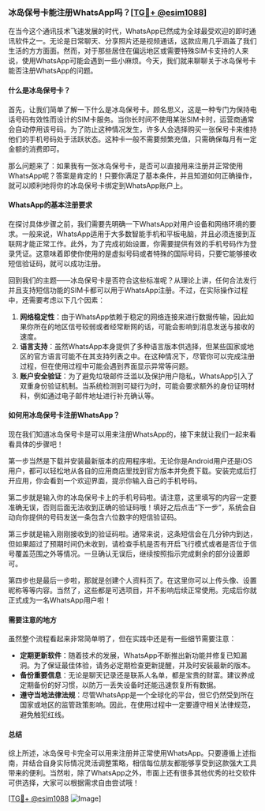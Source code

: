 ### 冰岛保号卡能注册WhatsApp吗？[[TG💪+ @esim1088](https://t.me/s/esim1088)]

在当今这个通讯技术飞速发展的时代，WhatsApp已然成为全球最受欢迎的即时通讯软件之一。无论是日常聊天、分享照片还是视频通话，这款应用几乎涵盖了我们生活的方方面面。然而，对于那些居住在偏远地区或需要特殊SIM卡支持的人来说，使用WhatsApp可能会遇到一些小麻烦。今天，我们就来聊聊关于冰岛保号卡能否注册WhatsApp的问题。

#### 什么是冰岛保号卡？

首先，让我们简单了解一下什么是冰岛保号卡。顾名思义，这是一种专门为保持电话号码有效性而设计的SIM卡服务。当你长时间不使用某张SIM卡时，运营商通常会自动停用该号码。为了防止这种情况发生，许多人会选择购买一张保号卡来维持他们的手机号码处于活跃状态。这种卡一般不需要频繁充值，只需确保每月有一定金额的消费即可。

那么问题来了：如果我有一张冰岛保号卡，是否可以直接用来注册并正常使用WhatsApp呢？答案是肯定的！只要你满足了基本条件，并且知道如何正确操作，就可以顺利地将你的冰岛保号卡绑定到WhatsApp账户上。

#### WhatsApp的基本注册要求

在探讨具体步骤之前，我们需要先明确一下WhatsApp对用户设备和网络环境的要求。一般来说，WhatsApp适用于大多数智能手机和平板电脑，并且必须连接到互联网才能正常工作。此外，为了完成初始设置，你需要提供有效的手机号码作为登录凭证。这意味着即使你使用的是虚拟号码或者特殊的国际号码，只要它能够接收短信验证码，就可以成功注册。

回到我们的主题——冰岛保号卡是否符合这些标准呢？从理论上讲，任何合法发行并且支持短信功能的SIM卡都可以用于WhatsApp注册。不过，在实际操作过程中，还需要考虑以下几个因素：

1. **网络稳定性**：由于WhatsApp依赖于稳定的网络连接来进行数据传输，因此如果你所在的地区信号较弱或者经常断网的话，可能会影响到消息发送与接收的速度。
2. **语言支持**：虽然WhatsApp本身提供了多种语言版本供选择，但某些国家或地区的官方语言可能不在其支持列表之中。在这种情况下，尽管你可以完成注册过程，但在使用过程中可能会遇到界面显示异常等问题。
3. **账户安全验证**：为了避免垃圾邮件泛滥以及保护用户隐私，WhatsApp引入了双重身份验证机制。当系统检测到可疑行为时，可能会要求额外的身份证明材料，例如通过电子邮件地址进行补充确认等。

#### 如何用冰岛保号卡注册WhatsApp？

现在我们知道冰岛保号卡是可以用来注册WhatsApp的，接下来就让我们一起来看看具体的步骤吧！

第一步当然是下载并安装最新版本的应用程序啦。无论你是Android用户还是iOS用户，都可以轻松地从各自的应用商店里找到官方版本并免费下载。安装完成后打开应用，你会看到一个欢迎界面，提示你输入自己的手机号码。

第二步就是输入你的冰岛保号卡上的手机号码啦。请注意，这里填写的内容一定要准确无误，否则后面无法收到正确的验证码哦！填好之后点击“下一步”，系统会自动向你提供的号码发送一条包含六位数字的短信验证码。

第三步就是输入刚刚接收到的验证码啦。通常来说，这条短信会在几分钟内到达，但如果超过了预期时间仍未收到，请检查手机是否有开启飞行模式或者是否位于信号覆盖范围之外等情况。一旦确认无误后，继续按照指示完成剩余的部分设置即可。

第四步也是最后一步啦，那就是创建个人资料页了。在这里你可以上传头像、设置昵称等等内容。当然了，这些都是可选项目，并不影响后续正常使用。完成后你就正式成为一名WhatsApp用户啦！

#### 需要注意的地方

虽然整个流程看起来非常简单明了，但在实践中还是有一些细节需要注意：

- **定期更新软件**：随着技术的发展，WhatsApp不断推出新功能并修复已知漏洞。为了保证最佳体验，请务必定期检查更新提醒，并及时安装最新的版本。
- **备份重要信息**：无论是聊天记录还是联系人名单，都是宝贵的财富。建议养成定期备份的好习惯，以防万一丢失设备时还能迅速恢复所有数据。
- **遵守当地法律法规**：尽管WhatsApp是一个全球化的平台，但它仍然受到所在国家或地区的监管政策影响。因此，在使用过程中一定要遵守相关法律规范，避免触犯红线。

#### 总结

综上所述，冰岛保号卡完全可以用来注册并正常使用WhatsApp。只要遵循上述指南，并结合自身实际情况灵活调整策略，相信每位朋友都能够享受到这款强大工具带来的便利。当然啦，除了WhatsApp之外，市面上还有很多其他优秀的社交软件可供选择，大家可以根据需求自由尝试哦！

[[TG💪+ @esim1088](https://t.me/s/esim1088) ![Image](https://i.postimg.cc/4NQfJmqS/Snipaste-2025-05-13-00-14-12.png)]